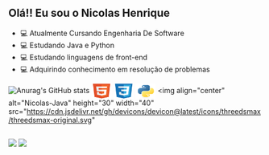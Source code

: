 ## Olá!! Eu sou o Nicolas Henrique

- 💻 Atualmente Cursando Engenharia De Software
- 💻 Estudando Java e Python
- 💻 Estudando linguagens de front-end  
- 💻 Adquirindo conhecimento em resolução de problemas 

![Anurag's GitHub stats](https://github-readme-stats.vercel.app/api?username=Nicolashenrrique&show_icons=true&theme=transparent)
 <img align="center" alt="Nicolas-HTML" height="30" width="40" src="https://raw.githubusercontent.com/devicons/devicon/master/icons/html5/html5-original.svg">
  <img align="center" alt="Nicolas-CSS" height="30" width="40" src="https://raw.githubusercontent.com/devicons/devicon/master/icons/css3/css3-original.svg">
  <img align="center" alt="Nicolas-Python" height="30" width="40" src="https://raw.githubusercontent.com/devicons/devicon/master/icons/python/python-original.svg">
  <img align="center" alt="Nicolas-Java"  height="30" width="40" src="https://cdn.jsdelivr.net/gh/devicons/devicon@latest/icons/threedsmax/threedsmax-original.svg"

          
 
##

<div>
<a href="https://www.linkedin.com/in/nicolas-henrique-dantas/" target="_blank"><img src="https://img.shields.io/badge/-LinkedIn-%230077B5?style=for-the-badge&logo=linkedin&logoColor=white" target="_blank"></a>
<a href = "mailto:nhdds699@gmail.com"><img src="https://img.shields.io/badge/-Gmail-%23333?style=for-the-badge&logo=gmail&logoColor=white" target="_blank"></a>

</div>     




